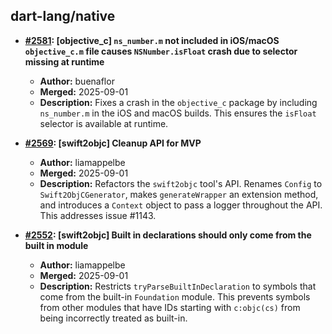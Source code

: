 ## dart-lang/native

- **[#2581](https://github.com/dart-lang/native/pull/2581): [objective_c] `ns_number.m` not included in iOS/macOS `objective_c.m` file causes `NSNumber.isFloat` crash due to selector missing at runtime**
  - **Author:** buenaflor
  - **Merged:** 2025-09-01
  - **Description:** Fixes a crash in the `objective_c` package by including `ns_number.m` in the iOS and macOS builds. This ensures the `isFloat` selector is available at runtime.

- **[#2569](https://github.com/dart-lang/native/pull/2569): [swift2objc] Cleanup API for MVP**
  - **Author:** liamappelbe
  - **Merged:** 2025-09-01
  - **Description:** Refactors the `swift2objc` tool's API. Renames `Config` to `Swift2ObjCGenerator`, makes `generateWrapper` an extension method, and introduces a `Context` object to pass a logger throughout the API. This addresses issue #1143.

- **[#2552](https://github.com/dart-lang/native/pull/2552): [swift2objc] Built in declarations should only come from the built in module**
  - **Author:** liamappelbe
  - **Merged:** 2025-09-01
  - **Description:** Restricts `tryParseBuiltInDeclaration` to symbols that come from the built-in `Foundation` module. This prevents symbols from other modules that have IDs starting with `c:objc(cs)` from being incorrectly treated as built-in.
